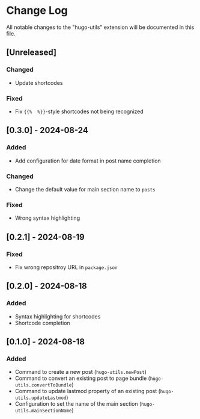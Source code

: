 # Change Log

All notable changes to the "hugo-utils" extension will be documented in this file.

## [Unreleased]

### Changed

- Update shortcodes

### Fixed

- Fix `{{%  %}}`-style shortcodes not being recognized

## [0.3.0] - 2024-08-24

### Added

- Add configuration for date format in post name completion

### Changed

- Change the default value for main section name to `posts`

### Fixed

- Wrong syntax highlighting

## [0.2.1] - 2024-08-19

### Fixed

- Fix wrong repositroy URL in `package.json`

## [0.2.0] - 2024-08-18

### Added

- Syntax highlighting for shortcodes
- Shortcode completion

## [0.1.0] - 2024-08-18

### Added

- Command to create a new post (`hugo-utils.newPost`)
- Command to convert an existing post to page bundle (`hugo-utils.convertToBundle`)
- Command to update lastmod property of an existing post (`hugo-utils.updateLastmod`)
- Configuration to set the name of the main section (`hugo-utils.mainSectionName`)


